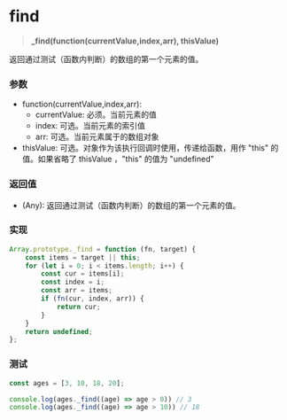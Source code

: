 # find

> <b> _find(function(currentValue,index,arr), thisValue) </b>

返回通过测试（函数内判断）的数组的第一个元素的值。

### 参数

* function(currentValue,index,arr):
  * currentValue: 必须。当前元素的值
  * index: 可选。当前元素的索引值
  * arr: 可选。当前元素属于的数组对象
* thisValue: 可选。对象作为该执行回调时使用，传递给函数，用作 "this" 的值。如果省略了 thisValue ，"this" 的值为 "undefined"

### 返回值

* (Any): 返回通过测试（函数内判断）的数组的第一个元素的值。

### 实现

```js
Array.prototype._find = function (fn, target) {
    const items = target || this;
    for (let i = 0; i < items.length; i++) {
        const cur = items[i];
        const index = i;
        const arr = items;
        if (fn(cur, index, arr)) {
            return cur;
        }
    }
    return undefined;
};
```

### 测试

```js
const ages = [3, 10, 18, 20];

console.log(ages._find((age) => age > 0)) // 3
console.log(ages._find((age) => age > 10)) // 18
```
